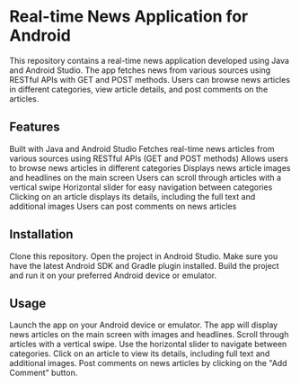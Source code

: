 <h1>Real-time News Application for Android</h1>

This repository contains a real-time news application developed using Java and Android Studio. The app fetches news from various sources using RESTful APIs with GET and POST methods. Users can browse news articles in different categories, view article details, and post comments on the articles.

<h2>Features</h2>
Built with Java and Android Studio
Fetches real-time news articles from various sources using RESTful APIs (GET and POST methods)
Allows users to browse news articles in different categories
Displays news article images and headlines on the main screen
Users can scroll through articles with a vertical swipe
Horizontal slider for easy navigation between categories
Clicking on an article displays its details, including the full text and additional images
Users can post comments on news articles

<h2>Installation</h2>
Clone this repository.
Open the project in Android Studio.
Make sure you have the latest Android SDK and Gradle plugin installed.
Build the project and run it on your preferred Android device or emulator.

<h2>Usage</h2>
Launch the app on your Android device or emulator.
The app will display news articles on the main screen with images and headlines.
Scroll through articles with a vertical swipe.
Use the horizontal slider to navigate between categories.
Click on an article to view its details, including full text and additional images.
Post comments on news articles by clicking on the "Add Comment" button.
